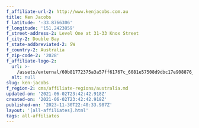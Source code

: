 ```yaml
---
f_affiliate-url-2: http://www.kenjacobs.com.au
title: Ken Jacobs
f_latitude: '-33.8766306'
f_longitude: '151.2423859'
f_street-address-2: Level One at 31-33 Knox Street­
f_city-2: Double Bay­
f_state-addbreviated-2: SW­
f_country-2: Australia
f_zip-code-2: '2028'
f_affiliate-logo-2:
  url: >-
    /assets/external/60b81772375a3a57ff61767c_6081e57508d9dbc17e908876_60785a301250098f9d90e48b_content_new_stacked_logo_ken_jacobs_christies_logo.png
  alt: null
slug: ken-jacobs
f_region-2: cms/affiliate-regions/australia.md
updated-on: '2021-06-02T23:42:42.918Z'
created-on: '2021-06-02T23:42:42.918Z'
published-on: '2023-11-30T22:40:33.987Z'
layout: '[all-affiliates].html'
tags: all-affiliates
---
```



